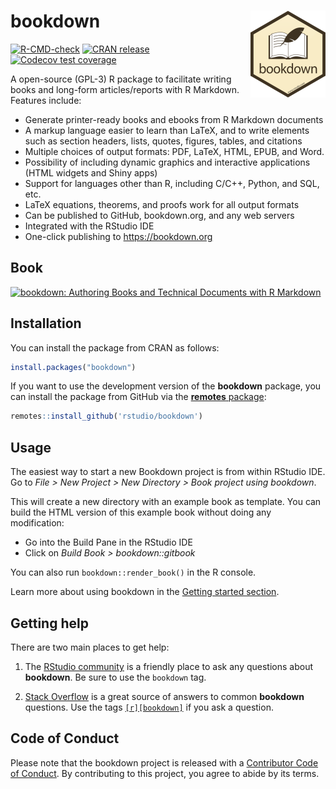 # bookdown <img src='man/figures/logo.png' align="right" height="139" />


<!-- badges: start -->
[![R-CMD-check](https://github.com/rstudio/bookdown/workflows/R-CMD-check/badge.svg)](https://github.com/rstudio/bookdown/actions)
[![CRAN release](https://www.r-pkg.org/badges/version/bookdown)](https://CRAN.R-project.org/package=bookdown)
[![Codecov test coverage](https://codecov.io/gh/rstudio/bookdown/branch/master/graph/badge.svg)](https://codecov.io/gh/rstudio/bookdown?branch=master)
<!-- badges: end -->


A open-source (GPL-3) R package to facilitate writing books and long-form articles/reports with R Markdown. Features include:

- Generate printer-ready books and ebooks from R Markdown documents
- A markup language easier to learn than LaTeX, and to write elements such as section headers, lists, quotes, figures, tables, and citations
- Multiple choices of output formats: PDF, LaTeX, HTML, EPUB, and Word.
- Possibility of including dynamic graphics and interactive applications (HTML widgets and Shiny apps)
- Support for languages other than R, including C/C++, Python, and SQL, etc.
- LaTeX equations, theorems, and proofs work for all output formats
- Can be published to GitHub, bookdown.org, and any web servers
- Integrated with the RStudio IDE
- One-click publishing to <https://bookdown.org>

## Book

<a href="https://bookdown.org/yihui/bookdown/"><img class="book" src="https://bookdown.org/yihui/bookdown/images/cover.jpg" alt = "bookdown: Authoring Books and Technical Documents with R Markdown" height="400"></a>

## Installation

You can install the package from CRAN as follows:

```r
install.packages("bookdown")
```

If you want to use the development version of the **bookdown** package, you can install the package from GitHub via the [**remotes** package](https://remotes.r-lib.org):

```r
remotes::install_github('rstudio/bookdown')
```

## Usage

The easiest way to start a new Bookdown project is from within RStudio IDE. Go to _File > New Project > New Directory > Book project using bookdown_.

This will create a new directory with an example book as template. You can build the HTML version of this example book without doing any modification: 

* Go into the Build Pane in the RStudio IDE
* Click on _Build Book > bookdown::gitbook_

You can also run `bookdown::render_book()` in the R console.

Learn more about using bookdown in the [Getting started section](https://pkgs.rstudio.com/bookdown/articles/bookdown.html).

## Getting help

There are two main places to get help:

1. The [RStudio community](https://community.rstudio.com/tags/c/R-Markdown/10/bookdown) is a friendly place to ask any questions about **bookdown**. Be sure to use the `bookdown` tag.

1. [Stack Overflow](https://stackoverflow.com/questions/tagged/bookdown) is a great source of answers to common **bookdown** questions. Use the tags [`[r][bookdown]`](https://stackoverflow.com/questions/tagged/bookdown+r) if you ask a question.

## Code of Conduct

Please note that the bookdown project is released with a [Contributor Code of Conduct](https://pkgs.rstudio.com/bookdown/CODE_OF_CONDUCT.html). By contributing to this project, you agree to abide by its terms.
